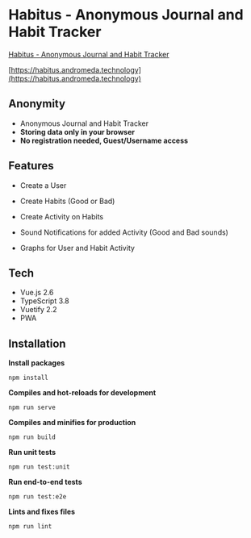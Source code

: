 # Habitus - Anonymous Journal and Habit Tracker

[Habitus - Anonymous Journal and Habit Tracker](https://habitus.andromeda.technology)

[https://habitus.andromeda.technology](https://habitus.andromeda.technology)

## Anonymity

- Anonymous Journal and Habit Tracker
- **Storing data only in your browser**
- **No registration needed, Guest/Username access**

## Features

- Create a User
- Create Habits (Good or Bad)
- Create Activity on Habits

- Sound Notifications for added Activity (Good and Bad sounds)
- Graphs for User and Habit Activity

## Tech

- Vue.js 2.6
- TypeScript 3.8
- Vuetify 2.2
- PWA

## Installation

**Install packages**

`npm install`

**Compiles and hot-reloads for development**

`npm run serve`

**Compiles and minifies for production**

`npm run build`

**Run unit tests**

`npm run test:unit`

**Run end-to-end tests**

`npm run test:e2e`

**Lints and fixes files**

`npm run lint`
